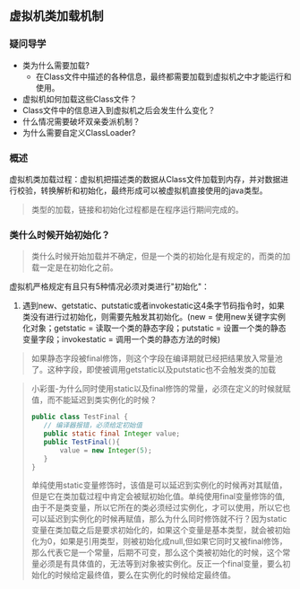 ## 虚拟机类加载机制

### 疑问导学
- 类为什么需要加载?
  - 在Class文件中描述的各种信息，最终都需要加载到虚拟机之中才能运行和使用。
- 虚拟机如何加载这些Class文件？
- Class文件中的信息进入到虚拟机之后会发生什么变化？
- 什么情况需要破坏双亲委派机制？
- 为什么需要自定义ClassLoader?


### 概述

虚拟机类加载过程：虚拟机把描述类的数据从Class文件加载到内存，并对数据进行校验，转换解析和初始化，最终形成可以被虚拟机直接使用的java类型。

> 类型的加载，链接和初始化过程都是在程序运行期间完成的。

### 类什么时候开始初始化？

> 类什么时候开始加载并不确定，但是一个类的初始化是有规定的，而类的加载一定是在初始化之前。

虚拟机严格规定有且只有5种情况必须对类进行"初始化"：
1. 遇到new、getstatic、putstatic或者invokestatic这4条字节码指令时，如果类没有进行过初始化，则需要先触发其初始化。(new = 使用new关键字实例化对象；getstatic = 读取一个类的静态字段；putstatic = 设置一个类的静态变量字段；invokestatic = 调用一个类的静态方法的时候)
> 如果静态字段被final修饰，则这个字段在编译期就已经把结果放入常量池了。这种字段，即使被调用getstatic以及putstatic也不会触发类的加载

> 小彩蛋-为什么同时使用static以及final修饰的常量，必须在定义的时候就赋值，而不能延迟到类实例化的时候？
> ```java 
> public class TestFinal {
>    // 编译器报错，必须给定初始值
>    public static final Integer value;
>    public TestFinal(){
>        value = new Integer(5);
>    }
> }
> ```
> 单纯使用static变量修饰时，该值是可以延迟到实例化的时候再对其赋值，但是它在类加载过程中肯定会被赋初始化值。单纯使用final变量修饰的值,由于不是类变量，所以它所在的类必须经过实例化，才可以使用，所以它也可以延迟到实例化的时候再赋值，那么为什么同时修饰就不行？因为static变量在类加载之后是要求初始化的，如果这个变量是基本类型，就会被初始化为0，如果是引用类型，则被初始化成null,但如果它同时又被final修饰，那么代表它是一个常量，后期不可变，那么这个类被初始化的时候，这个常量必须是有具体值的，无法等到对象被实例化。反正一个final变量，要么初始化的时候给定最终值，要么在实例化的时候给定最终值。
